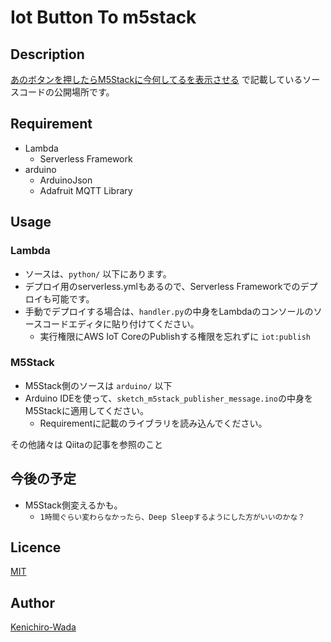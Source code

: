 # Iot Button To m5stack
## Description
[あのボタンを押したらM5Stackに今何してるを表示させる](https://qiita.com/keni_w/items/e5e49f05ff72f14cda8a)
で記載しているソースコードの公開場所です。


## Requirement
- Lambda
    - Serverless Framework
- arduino
    - ArduinoJson
    - Adafruit MQTT Library

## Usage
### Lambda
- ソースは、`python/` 以下にあります。
- デプロイ用のserverless.ymlもあるので、Serverless Frameworkでのデプロイも可能です。
- 手動でデプロイする場合は、`handler.py`の中身をLambdaのコンソールのソースコードエディタに貼り付けてください。
    - 実行権限にAWS IoT CoreのPublishする権限を忘れずに `iot:publish`
### M5Stack
- M5Stack側のソースは `arduino/` 以下
- Arduino IDEを使って、`sketch_m5stack_publisher_message.ino`の中身をM5Stackに適用してください。
    - Requirementに記載のライブラリを読み込んでください。

その他諸々は Qiitaの記事を参照のこと


## 今後の予定
- M5Stack側変えるかも。
    - `1時間ぐらい変わらなかったら、Deep Sleepするようにした方がいいのかな？`

## Licence

[MIT](https://github.com/tcnksm/tool/blob/master/LICENCE)

## Author

[Kenichiro-Wada](https://github.com/Kenichiro-Wada)
